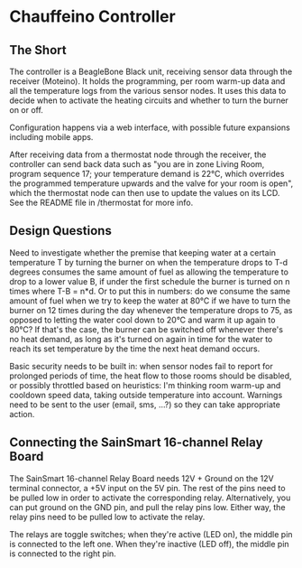 Chauffeino Controller
=====================

The Short
---------
The controller is a BeagleBone Black unit, receiving sensor data through the receiver (Moteino). It holds the programming, per room warm-up data and all the temperature logs from the various sensor nodes. It uses this data to decide when to activate the heating circuits and whether to turn the burner on or off.

Configuration happens via a web interface, with possible future expansions including mobile apps.

After receiving data from a thermostat node through the receiver, the controller can send back data such as "you are in zone Living Room, program sequence 17; your temperature demand is 22&deg;C, which overrides the programmed temperature upwards and the valve for your room is open", which the thermostat node can then use to update the values on its LCD. See the README file in /thermostat for more info.

Design Questions
----------------
Need to investigate whether the premise that keeping water at a certain temperature T by turning the burner on when the temperature drops to T-d degrees consumes the same amount of fuel as allowing the temperature to drop to a lower value B, if under the first schedule the burner is turned on n times where T-B = n*d. Or to put this in numbers: do we consume the same amount of fuel when we try to keep the water at 80&deg;C if we have to turn the burner on 12 times during the day whenever the temperature drops to 75, as opposed to letting the water cool down to 20&deg;C and warm it up again to 80&deg;C? If that's the case, the burner can be switched off whenever there's no heat demand, as long as it's turned on again in time for the water to reach its set temperature by the time the next heat demand occurs.

Basic security needs to be built in: when sensor nodes fail to report for prolonged periods of time, the heat flow to those rooms should be disabled, or possibly throttled based on heuristics: I'm thinking room warm-up and cooldown speed data, taking outside temperature into account. Warnings need to be sent to the user (email, sms, ...?) so they can take appropriate action.

Connecting the SainSmart 16-channel Relay Board
-----------------------------------------------

The SainSmart 16-channel Relay Board needs 12V  + Ground on the 12V terminal connector, a +5V input on the 5V pin. The rest of the pins need to be pulled low in order to activate the corresponding relay. Alternatively, you can put ground on the GND pin, and pull the relay pins low. Either way, the relay pins need to be pulled low to activate the relay.

The relays are toggle switches; when they're active (LED on), the middle pin is connected to the left one. When they're inactive (LED off), the middle pin is connected to the right pin.
